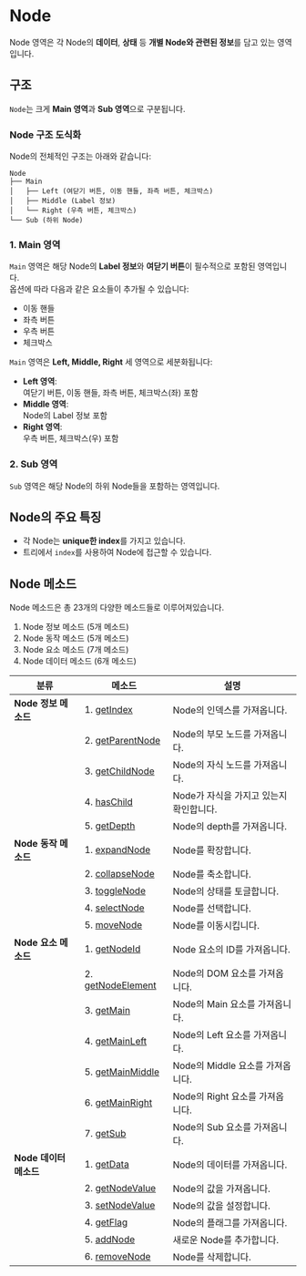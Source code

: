 # Node

Node 영역은 각 Node의 **데이터**, **상태** 등 **개별 Node와 관련된 정보**를 담고 있는 영역입니다.

## 구조

`Node`는 크게 **Main 영역**과 **Sub 영역**으로 구분됩니다.

### Node 구조 도식화
Node의 전체적인 구조는 아래와 같습니다:

```plaintext
Node
├── Main
│   ├── Left (여닫기 버튼, 이동 핸들, 좌측 버튼, 체크박스)
│   ├── Middle (Label 정보)
│   └── Right (우측 버튼, 체크박스)
└── Sub (하위 Node)
```

### 1. Main 영역

`Main` 영역은 해당 Node의 **Label 정보**와 **여닫기 버튼**이 필수적으로 포함된 영역입니다.  
옵션에 따라 다음과 같은 요소들이 추가될 수 있습니다:
- 이동 핸들
- 좌측 버튼
- 우측 버튼
- 체크박스

`Main` 영역은 **Left, Middle, Right** 세 영역으로 세분화됩니다:

- **Left 영역**:  
    여닫기 버튼, 이동 핸들, 좌측 버튼, 체크박스(좌) 포함
- **Middle 영역**:  
    Node의 Label 정보 포함
- **Right 영역**:  
    우측 버튼, 체크박스(우) 포함


### 2. Sub 영역

`Sub` 영역은 해당 Node의 하위 Node들을 포함하는 영역입니다.

## Node의 주요 특징

- 각 Node는 **unique한 index**를 가지고 있습니다.
- 트리에서 `index`를 사용하여 Node에 접근할 수 있습니다.

## Node 메소드

Node 메소드은 총 23개의 다양한 메소드들로 이루어져있습니다.

1. Node 정보 메소드 (5개 메소드)
2. Node 동작 메소드 (5개 메소드)
3. Node 요소 메소드 (7개 메소드)
4. Node 데이터 메소드 (6개 메소드)

| **분류**                  | **메소드**                                                    | **설명**                                    |
|---------------------------|--------------------------------------------------------------|---------------------------------------------|
| **Node 정보 메소드**       | 1. [getIndex](./docs/node/Methods.md#getIndex)               | Node의 인덱스를 가져옵니다.                    |
|                           | 2. [getParentNode](./docs/node/Methods.md#getParentNode)     | Node의 부모 노드를 가져옵니다.                  |
|                           | 3. [getChildNode](./docs/node/Methods.md#getChildNode)       | Node의 자식 노드를 가져옵니다.                  |
|                           | 4. [hasChild](./docs/node/Methods.md#hasChild)               | Node가 자식을 가지고 있는지 확인합니다.          |
|                           | 5. [getDepth](./docs/node/Methods.md#getDepth)               | Node의 depth를 가져옵니다.                     |
| **Node 동작 메소드**       | 1. [expandNode](./docs/node/Methods.md#expandNode)           | Node를 확장합니다.                              |
|                           | 2. [collapseNode](./docs/node/Methods.md#collapseNode)       | Node를 축소합니다.                              |
|                           | 3. [toggleNode](./docs/node/Methods.md#toggleNode)           | Node의 상태를 토글합니다.                        |
|                           | 4. [selectNode](./docs/node/Methods.md#selectNode)           | Node를 선택합니다.                              |
|                           | 5. [moveNode](./docs/node/Methods.md#moveNode)               | Node를 이동시킵니다.                            |
| **Node 요소 메소드**       | 1. [getNodeId](./docs/node/Methods.md#getNodeId)             | Node 요소의 ID를 가져옵니다.                     |
|                           | 2. [getNodeElement](./docs/node/Methods.md#getNodeElement)   | Node의 DOM 요소를 가져옵니다.                    |
|                           | 3. [getMain](./docs/node/Methods.md#getMain)                 | Node의 Main 요소를 가져옵니다.                   |
|                           | 4. [getMainLeft](./docs/node/Methods.md#getMainLeft)         | Node의 Left 요소를 가져옵니다.                   |
|                           | 5. [getMainMiddle](./docs/node/Methods.md#getMainMiddle)     | Node의 Middle 요소를 가져옵니다.                 |
|                           | 6. [getMainRight](./docs/node/Methods.md#getMainRight)       | Node의 Right 요소를 가져옵니다.                  |
|                           | 7. [getSub](./docs/node/Methods.md#getSub)                   | Node의 Sub 요소를 가져옵니다.                    |
| **Node 데이터 메소드**     | 1. [getData](./docs/node/Methods.md#getData)                 | Node의 데이터를 가져옵니다.                      |
|                           | 2. [getNodeValue](./docs/node/Methods.md#getNodeValue)       | Node의 값을 가져옵니다.                         |
|                           | 3. [setNodeValue](./docs/node/Methods.md#setNodeValue)       | Node의 값을 설정합니다.                         |
|                           | 4. [getFlag](./docs/node/Methods.md#getFlag)                 | Node의 플래그를 가져옵니다.                      |
|                           | 5. [addNode](./docs/node/Methods.md#addNode)                 | 새로운 Node를 추가합니다.                        |
|                           | 6. [removeNode](./docs/node/Methods.md#removeNode)           | Node를 삭제합니다.                              |


